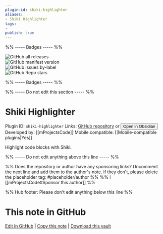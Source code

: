 ```yaml
---
plugin-id: shiki-highlighter
aliases:
- Shiki Highlighter
tags: 
- 
publish: true
---
```


%% ----- Badges ----- %%

![GitHub all releases](https://img.shields.io/github/downloads/mProjectsCode/obsidian-shiki-plugin/total?color=573E7A&logo=github&style=for-the-badge)   
![GitHub manifest version](https://img.shields.io/github/manifest-json/v/mProjectsCode/obsidian-shiki-plugin?color=573E7A&logo=github&style=for-the-badge)   
![GitHub issues by-label](https://img.shields.io/github/issues/mProjectsCode/obsidian-shiki-plugin/help%20wanted?color=573E7A&logo=github&style=for-the-badge)   
![GitHub Repo stars](https://img.shields.io/github/stars/mProjectsCode/obsidian-shiki-plugin?color=573E7A&logo=github&style=for-the-badge)

%% ----- Badges ----- %%

%% ----- Do not edit this section ----- %%

# Shiki Highlighter

Plugin ID: `shiki-highlighter`
Links: [GitHub repository](https://github.com/mProjectsCode/obsidian-shiki-plugin) or [<button id=HH>Open in Obsidian</button>](obsidian://show-plugin?id=shiki-highlighter)
Developed by: [[mProjectsCode]]
Mobile compatible: [[Mobile-compatible plugins|Yes]]

Highlight code blocks with Shiki.

%% ----- Do not edit anything above this line ----- %% 

%% Does the repository or author have any sponsoring links? Uncomment the next line and add them to the author's note. If they don't, please delete the placeholder tag: #placeholder/author %%
%% ![[mProjectsCode#Sponsor this author]] %%

%% Hub footer: Please don't edit anything below this line %%

# This note in GitHub

<span class="git-footer">[Edit In GitHub](https://github.dev/obsidian-community/obsidian-hub/blob/main/02%20-%20Community%20Expansions/02.05%20All%20Community%20Expansions/Plugins/shiki-highlighter.md "git-hub-edit-note") | [Copy this note](https://raw.githubusercontent.com/obsidian-community/obsidian-hub/main/02%20-%20Community%20Expansions/02.05%20All%20Community%20Expansions/Plugins/shiki-highlighter.md "git-hub-copy-note") | [Download this vault](https://github.com/obsidian-community/obsidian-hub/archive/refs/heads/main.zip "git-hub-download-vault") </span>

